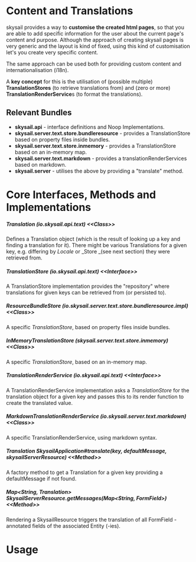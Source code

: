 # Content and Translations

skysail provides a way to **customise the created html pages**, so that you are able to add specific information for the user about the current page's content and purpose. Although the approach of creating skysail pages is very generic and the layout is kind of fixed, using this kind of customisation let's you create very specific content.

The same approach can be used both for providing custom content and internationalisation \(i18n\).

A **key concept** for this is the utilisation of \(possible multiple\) **TranslationStores** \(to retrieve translations from\) and \(zero or more\) **TranslationRenderService**s \(to format the translations\).

## Relevant Bundles

* **skysail.api** - interface definitions and Noop Implementations.
* **skysail.server.text.store.bundleresource** - provides a TranslationStore based on property files inside bundles.
* **skysail.server.text.store.inmemory** - provides a TranslationStore based on an in-memory map.
* **skysail.server.text.markdown** - provides a translationRenderServices based on markdown.
* **skysail.server** - utilises the above by providing a "translate" method.

# Core Interfaces, Methods and Implementations

##### Translation \(io.skysail.api.text\) &lt;&lt;Class&gt;&gt;

Defines a Translation object \(which is the result of looking up a key and finding a translation for it\). There might be various Translations for a given key, e.g. differing by _Locale_ or _Store _\(see next section\) they were retrieved from.

##### TranslationStore \(io.skysail.api.text\) &lt;&lt;Interface&gt;&gt;

A TranslationStore implementation provides the "repository" where translations for given keys can be retrieved from \(or persisted to\).

##### ResourceBundleStore \(io.skysail.server.text.store.bundleresource.impl\) &lt;&lt;Class&gt;&gt;

A specific _TranslationStore_, based on property files inside bundles.

##### InMemoryTranslationStore \(skysail.server.text.store.inmemory\) &lt;&lt;Class&gt;&gt;

A specific _TranslationStore_, based on an in-memory map.

##### TranslationRenderService \(io.skysail.api.text\) &lt;&lt;Interface&gt;&gt;

A TranslationRenderService implementation asks a _TranslationStore_ for the translation object for a given key and passes this to its render function to create the translated value.

##### MarkdownTranslationRenderService \(io.skysail.server.text.markdown\) &lt;&lt;Class&gt;&gt;

A specific TranslationRenderService, using markdown syntax.

##### Translation SkysailApplication\#translate\(key, defaultMessage, skysailServerResource\) &lt;&lt;Method&gt;&gt;

A factory method to get a Translation for a given key providing a defaultMessage if not found.

##### Map&lt;String, Translation&gt; SkysailServerResource.getMessages\(Map&lt;String, FormField&gt;\) &lt;&lt;Method&gt;&gt;

Rendering a SkysailResource triggers the translation of all FormField - annotated fields of the associated Entity \(-ies\).

# Usage



